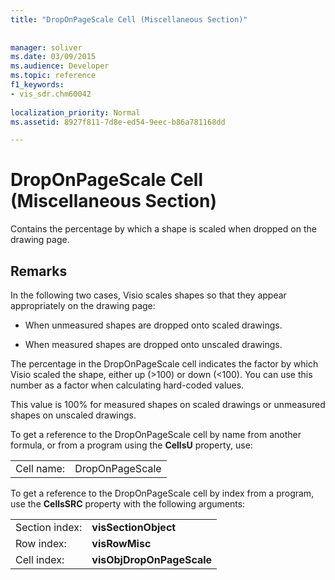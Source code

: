 ```yaml
---
title: "DropOnPageScale Cell (Miscellaneous Section)"
 
 
manager: soliver
ms.date: 03/09/2015
ms.audience: Developer
ms.topic: reference
f1_keywords:
- vis_sdr.chm60042
 
localization_priority: Normal
ms.assetid: 8927f811-7d8e-ed54-9eec-b86a781168dd

---
```


# DropOnPageScale Cell (Miscellaneous Section)

Contains the percentage by which a shape is scaled when dropped on the drawing page.
  
## Remarks

In the following two cases, Visio scales shapes so that they appear appropriately on the drawing page:
  
- When unmeasured shapes are dropped onto scaled drawings.
    
- When measured shapes are dropped onto unscaled drawings.
    
The percentage in the DropOnPageScale cell indicates the factor by which Visio scaled the shape, either up (\>100) or down (\<100). You can use this number as a factor when calculating hard-coded values. 
  
This value is 100% for measured shapes on scaled drawings or unmeasured shapes on unscaled drawings. 
  
To get a reference to the DropOnPageScale cell by name from another formula, or from a program using the **CellsU** property, use: 
  
|||
|:-----|:-----|
| Cell name:  <br/> | DropOnPageScale  <br/> |
   
To get a reference to the DropOnPageScale cell by index from a program, use the **CellsSRC** property with the following arguments: 
  
|||
|:-----|:-----|
| Section index:  <br/> |**visSectionObject** <br/> |
| Row index:  <br/> |**visRowMisc** <br/> |
| Cell index:  <br/> |**visObjDropOnPageScale** <br/> |
   

